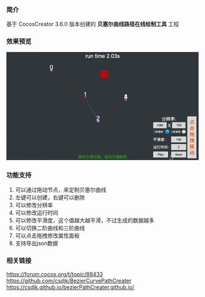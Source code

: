 ### 简介

基于 CocosCreator 3.6.0 版本创建的 **贝塞尔曲线路径在线绘制工具** 工程

### 效果预览
![image](../../../gif/202203/2022030565.gif)

### 功能支持
1. 可以通过拖动节点，来定制贝塞尔曲线
2. 左键可以创建，右键可以删除
3. 可以修改分辨率
4. 可以修改运行时间
5. 可以修改平滑度，这个值越大越平滑，不过生成的数据越多
6. 可以切换二阶曲线和三阶曲线
7. 可以点击拖拽修改属性面板
8. 支持导出json数据

### 相关链接
https://forum.cocos.org/t/topic/88433    
https://github.com/csdjk/BezierCurvePathCreater    
https://csdjk.github.io/bezierPathCreater.github.io/